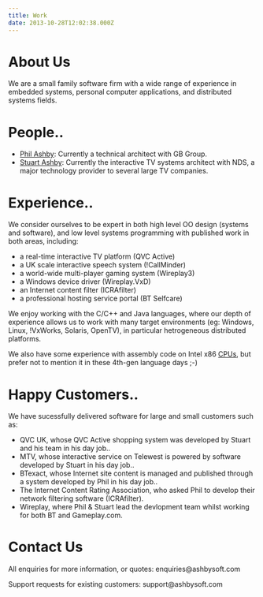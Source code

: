 ```yaml
---
title: Work
date: 2013-10-28T12:02:38.000Z
---
```

About Us
========

We are a small family software firm with a wide range of experience in
embedded systems, personal computer applications, and distributed
systems fields.

People..
========

-   [Phil Ashby](Phlash "wikilink"): Currently a technical architect
    with GB Group.
-   [Stuart Ashby](Slash "wikilink"): Currently the interactive TV
    systems architect with NDS, a major technology provider to several
    large TV companies.

Experience..
============

We consider ourselves to be expert in both high level OO design (systems
and software), and low level systems programming with published work in
both areas, including:

-   a real-time interactive TV platform (QVC Active)
-   a UK scale interactive speech system (!CallMinder)
-   a world-wide multi-player gaming system (Wireplay3)
-   a Windows device driver (Wireplay.VxD)
-   an Internet content filter (ICRAfilter)
-   a professional hosting service portal (BT Selfcare)

We enjoy working with the C/C++ and Java languages, where our depth of
experience allows us to work with many target environments (eg: Windows,
Linux, !VxWorks, Solaris, OpenTV), in particular hetrogeneous
distributed platforms.

We also have some experience with assembly code on Intel x86
[CPUs](CPUs "wikilink"), but prefer not to mention it in these 4th-gen
language days ;-)

Happy Customers..
=================

We have sucessfully delivered software for large and small customers
such as:

-   QVC UK, whose QVC Active shopping system was developed by Stuart and
    his team in his day job..
-   MTV, whose interactive service on Telewest is powered by software
    developed by Stuart in his day job..
-   BTexact, whose Internet site content is managed and published
    through a system developed by Phil in his day job..
-   The Internet Content Rating Association, who asked Phil to develop
    their network filtering software (ICRAfilter).
-   Wireplay, where Phil & Stuart lead the devlopment team whilst
    working for both BT and Gameplay.com.

Contact Us
==========

All enquiries for more information, or quotes: enquiries\@ashbysoft.com

Support requests for existing customers: support\@ashbysoft.com
